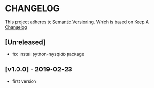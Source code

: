 # CHANGELOG

This project adheres to [Semantic Versioning](http://semver.org/).
Which is based on [Keep A Changelog](http://keepachangelog.com/)

## [Unreleased]
- fix: install python-mysqldb package

## [v1.0.0] - 2019-02-23
- first version
